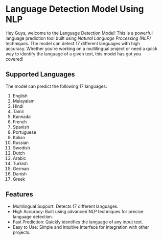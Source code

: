 # Language Detection Model Using NLP

Hey Guys, welcome to the Language Detection Model! This is a powerful language prediction tool built using *Natural Language Processing (NLP)* techniques. The model can detect 17 different languages with high accuracy. Whether you're working on a multilingual project or need a quick way to identify the language of a given text, this model has got you covered!

## Supported Languages

The model can predict the following 17 languages:

1. English
2. Malayalam
3. Hindi
4. Tamil
5. Kannada
6. French
7. Spanish
8. Portuguese
9. Italian
10. Russian
11. Swedish
12. Dutch
13. Arabic
14. Turkish
15. German
16. Danish
17. Greek

## Features

- Multilingual Support: Detects 17 different languages.
- High Accuracy: Built using advanced NLP techniques for precise language detection.
- Fast Prediction: Quickly identifies the language of any input text.
- Easy to Use: Simple and intuitive interface for integration with other projects.

